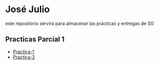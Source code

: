 # José Julio
este repositorio servira para  almacenar las prácticas y entregas de SO

## Practicas Parcial 1
- [Practica-1](./Jos%C3%A9%20Julio.md)
- [Practica-2](./Comandos%20Gitbash.md)